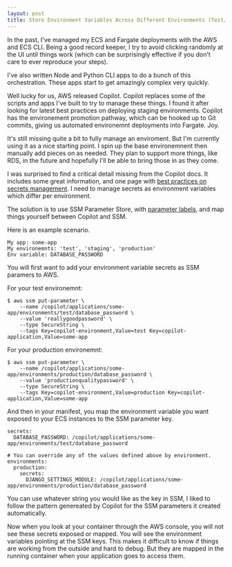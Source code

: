 ```yaml
---
layout: post
title: Store Environment Variables Across Different Environments (Test/Stage/Production) with SSM Parameter Store for Copilot
---
```


In the past, I've managed my ECS and Fargate deployments with the AWS and ECS CLI. Being a good record keeper, I try to avoid clicking randomly at the UI until things work (which can be surprisingly effective if you don't care to ever reproduce your steps).

I've also written Node and Python CLI apps to do a bunch of this orchestration. These apps start to get amazingly complex very quickly.

Well lucky for us, AWS released Copilot. Copilot replaces some of the scripts and apps I've built to try to manage these things. I found it after looking for latest best practices on deploying staging environments. Copilot has the environement promotion pathway, which can be hooked up to Git commits, giving us automated environemnt deployments into Fargate. Joy.

It's still missing quite a bit to fully manage an enviroment. But I'm currently using it as a nice starting point. I spin up the base environemnent then manually add pieces on as needed. They plan to support more things, like RDS, in the future and hopefully I'll be able to bring those in as they come.

I was surprised to find a critical detail missing from the Copilot docs. It includes some great information, and one page with [best practices on secrets management](https://aws.github.io/copilot-cli/docs/developing/secrets/). I need to manage secrets as environment variables which differ per environment.

The solution is to use SSM Parameter Store, with [parameter labels](https://aws.amazon.com/blogs/mt/use-parameter-labels-for-easy-configuration-update-across-environments/), and map things yourself between Copilot and SSM.

Here is an example scenario.

```
My app: some-app
My environemnts: 'test', 'staging', 'production'
Env variable: DATABASE_PASSWORD
```

You will first want to add your environment variable secrets as SSM paramers to AWS.

For your test environemnt:
```
$ aws ssm put-parameter \
    --name /copilot/applications/some-app/environments/test/database_password \
    --value 'reallygoodpassword' \
    --type SecureString \
    --tags Key=copilot-environment,Value=test Key=copilot-application,Value=some-app
```

For your production environemnt:
```
$ aws ssm put-parameter \
    --name /copilot/applications/some-app/environments/production/database_password \
    --value 'productionqualitypassword' \
    --type SecureString \
    --tags Key=copilot-environment,Value=production Key=copilot-application,Value=some-app
```

And then in your manifest, you map the environment variable you want exposed to your ECS instances to the SSM parameter key.

```
secrets:
  DATABASE_PASSWORD: /copilot/applications/some-app/environments/test/database_password

# You can override any of the values defined above by environment.
environments:
  production:
    secrets:
      DJANGO_SETTINGS_MODULE: /copilot/applications/some-app/environments/production/database_password
```

You can use whatever string you would like as the key in SSM, I liked to follow the pattern genereated by Copilot for the SSM parameters it created automatically.

Now when you look at your container through the AWS console, you will not see these secrets exposed or mapped. You will see the environment variables pointing at the SSM keys. This makes it difficult to know if things are working from the outside and hard to debug. But they are mapped in the running container when your application goes to access them.
      
